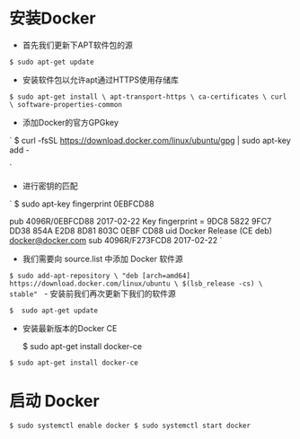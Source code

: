 # 安装Docker 

- 首先我们更新下APT软件包的源

`
$ sudo apt-get update  
`
- 安装软件包以允许apt通过HTTPS使用存储库

`
$ sudo apt-get install \
    apt-transport-https \
    ca-certificates \
    curl \
    software-properties-common
`

- 添加Docker的官方GPGkey 

`
$ curl -fsSL https://download.docker.com/linux/ubuntu/gpg | sudo apt-key add -

`
- 进行密钥的匹配

`
$ sudo apt-key fingerprint 0EBFCD88

pub   4096R/0EBFCD88 2017-02-22
      Key fingerprint = 9DC8 5822 9FC7 DD38 854A  E2D8 8D81 803C 0EBF CD88
uid                  Docker Release (CE deb) <docker@docker.com>
sub   4096R/F273FCD8 2017-02-22
`

- 我们需要向  source.list  中添加 Docker 软件源

`
$ sudo add-apt-repository \
   "deb [arch=amd64] https://download.docker.com/linux/ubuntu \
   $(lsb_release -cs) \
   stable"
   `
      - 安装前我们再次更新下我们的软件源

   `
    $  sudo apt-get update
    `
- 安装最新版本的Docker CE
   
   $ sudo apt-get install docker-ce



`
$ sudo apt-get install docker-ce
`
 
 # 启动 Docker
 
 `
 $ sudo systemctl enable docker
$ sudo systemctl start docker
 `
 

